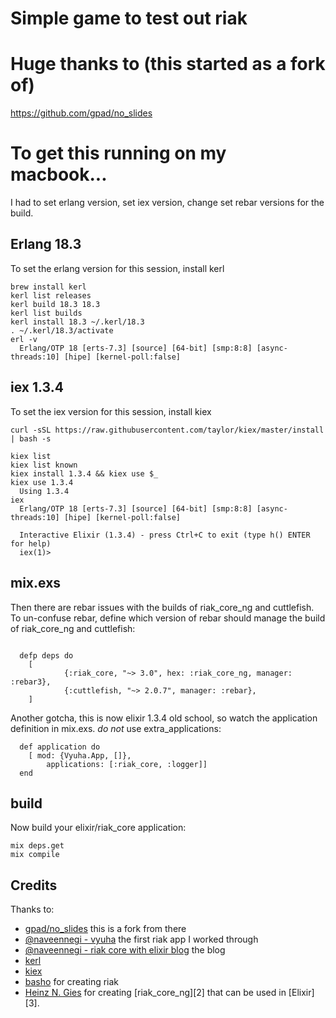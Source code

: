 # Simple game to test out riak

# Huge thanks to (this started as a fork of)
https://github.com/gpad/no_slides

# To get this running on my macbook...

I had to set erlang version, set iex version, change set rebar versions for the build.

## Erlang 18.3
To set the erlang version for this session, install kerl
```shell
brew install kerl
kerl list releases
kerl build 18.3 18.3
kerl list builds
kerl install 18.3 ~/.kerl/18.3
. ~/.kerl/18.3/activate
erl -v
  Erlang/OTP 18 [erts-7.3] [source] [64-bit] [smp:8:8] [async-threads:10] [hipe] [kernel-poll:false]
```

## iex 1.3.4
To set the iex version for this session, install kiex
```shell
curl -sSL https://raw.githubusercontent.com/taylor/kiex/master/install | bash -s

kiex list
kiex list known
kiex install 1.3.4 && kiex use $_
kiex use 1.3.4
  Using 1.3.4
iex
  Erlang/OTP 18 [erts-7.3] [source] [64-bit] [smp:8:8] [async-threads:10] [hipe] [kernel-poll:false]

  Interactive Elixir (1.3.4) - press Ctrl+C to exit (type h() ENTER for help)
  iex(1)>
```

## mix.exs
Then there are rebar issues with the builds of riak_core_ng and cuttlefish. 
To un-confuse rebar, define which version of rebar should manage the build of riak_core_ng and cuttlefish:

```shell

  defp deps do
    [
            {:riak_core, "~> 3.0", hex: :riak_core_ng, manager: :rebar3},
            {:cuttlefish, "~> 2.0.7", manager: :rebar},
    ]
```

Another gotcha, this is now elixir 1.3.4 old school, so watch the application definition in mix.exs. _do not_ use extra_applications:
```shell
  def application do
    [ mod: {Vyuha.App, []},
        applications: [:riak_core, :logger]]
  end
```

## build
Now build your elixir/riak_core application:

```shell
mix deps.get
mix compile
```

## Credits
Thanks to:

- [gpad/no_slides](https://github.com/gpad/no_slides) this is a fork from there
- [@naveennegi - vyuha](https://github.com/nav301186/vyuha) the first riak app I worked through
- [@naveennegi - riak core with elixir blog](https://medium.com/@naveennegi/riak-core-with-elixir-part-one-89dc950cef78) the blog
- [kerl](https://github.com/kerl/kerl)
- [kiex](https://github.com/taylor/kiex)
- [basho](http://basho.com/) for creating riak
- [Heinz N. Gies](https://twitter.com/heinz_gies) for creating [riak_core_ng][2] that can be used in [Elixir][3].
